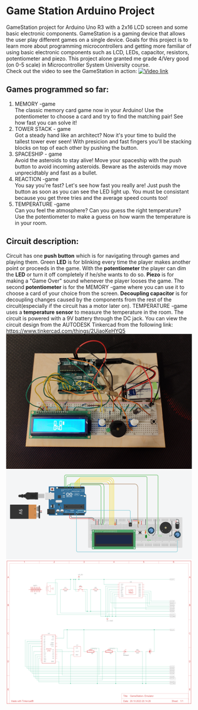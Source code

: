 # Game Station Arduino Project

GameStation project for Arduino Uno R3 with a 2x16 LCD screen and some basic electronic components.
GameStation is a gaming device that allows the user play different games on a single device.
Goals for this project is to learn more about programming microcontrollers and getting
more familiar of using basic electronic components such as LCD, LEDs, capacitor, resistors, potentiometer
and piezo. This project alone granted me grade 4/Very good (on 0-5 scale) in Microcontroller System University course.<br>
Check out the video to see the GameStation in action: [![Video link](https://img.youtube.com/vi/sNhcjjXW0VE/default.jpg )](https://www.youtube.com/watch?v=sNhcjjXW0VE&ab_channel=JyriMäättä)
## Games programmed so far:
1. MEMORY -game<br>
The classic memory card game now in your Arduino! Use the potentiometer to choose a card
and try to find the matching pair! See how fast you can solve it!
2. TOWER STACK - game<br>
Got a steady hand like an architect? Now it's your time to build the tallest tower ever seen!
With presicion and fast fingers you'll be stacking blocks on top of each other by pushing
the button.
3. SPACESHIP - game<br>
Avoid the asteroids to stay alive! Move your spaceship with the push button to avoid
incoming asteroids. Beware as the asteroids may move unprecidtably and fast as a bullet.
4. REACTION -game<br>
You say you're fast? Let's see how fast you really are! Just push the button as soon
as you can see the LED light up. You must be consistant because you get three tries
and the average speed counts too!
5. TEMPERATURE -game<br>
Can you feel the atmosphere? Can you guess the right temperature? Use the potentiometer to
make a guess on how warm the temperature is in your room.
## Circuit description:
Circuit has one **push button** which is for navigating through games and playing them.
Green **LED** is for blinking every time the player makes another point or proceeds in the game. With the **potentiometer**
the player can dim the **LED** or turn it off completely if he/she wants to do so.
**Piezo** is for making a "Game Over" sound whenever the player looses the game.
The second **potentiometer** is for the MEMORY -game where you can use it to choose
a card of your choice from the screen. **Decoupling capacitor** is for decoupling
changes caused by the components from the rest of the circuit(especially if the circuit has a motor later on). 
TEMPERATURE -game uses a **temperature sensor** to measure the temperature in the room.
The circuit is powered with a 9V battery through the DC jack.
You can view the circuit design from the AUTODESK Tinkercad from the following link:
https://www.tinkercad.com/things/2UjaoKeHYQ5
![GameStation](https://github.com/Jyppara/Game_Station_Arduino_Project/blob/main/Simulation%20pictures/GameStation.jpg)
![GameStation wiring](https://github.com/Jyppara/Game_Station_Arduino_Project/blob/main/Simulation%20pictures/GameStation-%20Emulator.png)
![GameStation schematic](https://github.com/Jyppara/Game_Station_Arduino_Project/blob/main/Simulation%20pictures/GameStation-%20Emulator_schematic.PNG)
